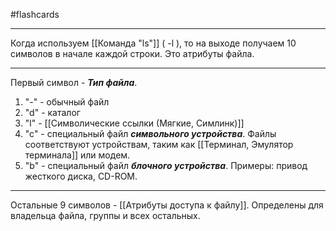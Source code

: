 #flashcards 
***
Когда используем [[Команда "ls"]] ( -l ), то на выходе получаем 10 символов в начале каждой строки. Это атрибуты файла.
***
Первый символ - ***Тип файла***.
1. "-" - обычный файл
2. "d" - каталог
3. "l" - [[Символические ссылки (Мягкие, Симлинк)]]
4. "c" - специальный файл ***символьного устройства***. Файлы соответствуют устройствам, таким как [[Терминал, Эмулятор терминала]] или модем.
5. "b" - специальный файл ***блочного устройства***. Примеры: привод жесткого диска, CD-ROM.
***
Остальные 9 символов - [[Атрибуты доступа к файлу]]. Определены для владельца файла, группы и всех остальных.